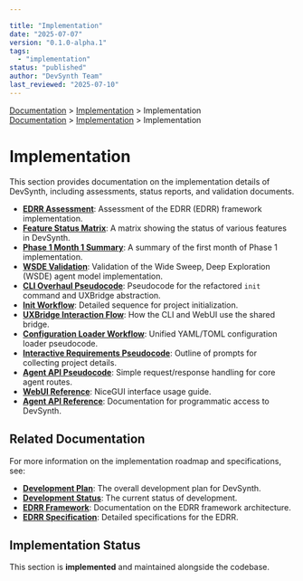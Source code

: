 ```yaml
---

title: "Implementation"
date: "2025-07-07"
version: "0.1.0-alpha.1"
tags:
  - "implementation"
status: "published"
author: "DevSynth Team"
last_reviewed: "2025-07-10"
---
```

<div class="breadcrumbs">
<a href="../index.md">Documentation</a> &gt; <a href="index.md">Implementation</a> &gt; Implementation
</div>

<div class="breadcrumbs">
<a href="../index.md">Documentation</a> &gt; <a href="index.md">Implementation</a> &gt; Implementation
</div>

# Implementation

This section provides documentation on the implementation details of DevSynth, including assessments, status reports, and validation documents.

- **[EDRR Assessment](edrr_assessment.md)**: Assessment of the EDRR (EDRR) framework implementation.
- **[Feature Status Matrix](feature_status_matrix.md)**: A matrix showing the status of various features in DevSynth.
- **[Phase 1 Month 1 Summary](phase1_month1_summary.md)**: A summary of the first month of Phase 1 implementation.
- **[WSDE Validation](wsde_validation.md)**: Validation of the Wide Sweep, Deep Exploration (WSDE) agent model implementation.
- **[CLI Overhaul Pseudocode](../specifications/cli_overhaul_pseudocode.md)**: Pseudocode for the refactored `init` command and UXBridge abstraction.
- **[Init Workflow](../architecture/init_workflow.md)**: Detailed sequence for project initialization.
- **[UXBridge Interaction Flow](uxbridge_interaction_pseudocode.md)**: How the CLI and WebUI use the shared bridge.
- **[Configuration Loader Workflow](config_loader_workflow.md)**: Unified YAML/TOML configuration loader pseudocode.
- **[Interactive Requirements Pseudocode](interactive_requirements_pseudocode.md)**: Outline of prompts for collecting project details.
- **[Agent API Pseudocode](agent_api_pseudocode.md)**: Simple request/response handling for core agent routes.
- **[WebUI Reference](../user_guides/webui_reference.md)**: NiceGUI interface usage guide.
- **[Agent API Reference](../user_guides/api_reference.md)**: Documentation for programmatic access to DevSynth.

## Related Documentation

For more information on the implementation roadmap and specifications, see:

- **[Development Plan](../roadmap/development_plan.md)**: The overall development plan for DevSynth.
- **[Development Status](../roadmap/development_status.md)**: The current status of development.
- **[EDRR Framework](../architecture/edrr_framework.md)**: Documentation on the EDRR framework architecture.
- **[EDRR Specification](../specifications/edrr_cycle_specification.md)**: Detailed specifications for the EDRR.
## Implementation Status

This section is **implemented** and maintained alongside the codebase.
